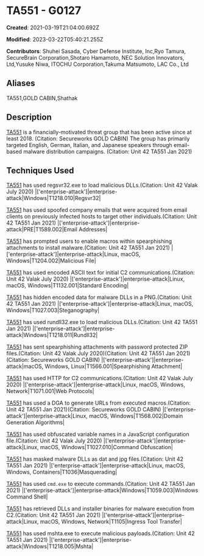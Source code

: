 # TA551 - G0127

**Created**: 2021-03-19T21:04:00.692Z

**Modified**: 2023-03-22T05:40:21.255Z

**Contributors**: Shuhei Sasada, Cyber Defense Institute, Inc,Ryo Tamura, SecureBrain Corporation,Shotaro Hamamoto, NEC Solution Innovators, Ltd,Yusuke Niwa, ITOCHU Corporation,Takuma Matsumoto, LAC Co., Ltd

## Aliases

TA551,GOLD CABIN,Shathak

## Description

[TA551](https://attack.mitre.org/groups/G0127) is a financially-motivated threat group that has been active since at least 2018. (Citation: Secureworks GOLD CABIN) The group has primarily targeted English, German, Italian, and Japanese speakers through email-based malware distribution campaigns. (Citation: Unit 42 TA551 Jan 2021)

## Techniques Used


[TA551](https://attack.mitre.org/groups/G0127) has used regsvr32.exe to load malicious DLLs.(Citation: Unit 42 Valak July 2020)
|['enterprise-attack']|enterprise-attack|Windows|T1218.010|Regsvr32|


[TA551](https://attack.mitre.org/groups/G0127) has used spoofed company emails that were acquired from email clients on previously infected hosts to target other individuals.(Citation: Unit 42 TA551 Jan 2021)
|['enterprise-attack']|enterprise-attack|PRE|T1589.002|Email Addresses|


[TA551](https://attack.mitre.org/groups/G0127) has prompted users to enable macros within spearphishing attachments to install malware.(Citation: Unit 42 TA551 Jan 2021)
|['enterprise-attack']|enterprise-attack|Linux, macOS, Windows|T1204.002|Malicious File|


[TA551](https://attack.mitre.org/groups/G0127) has used encoded ASCII text for initial C2 communications.(Citation: Unit 42 Valak July 2020)
|['enterprise-attack']|enterprise-attack|Linux, macOS, Windows|T1132.001|Standard Encoding|


[TA551](https://attack.mitre.org/groups/G0127) has hidden encoded data for malware DLLs in a PNG.(Citation: Unit 42 TA551 Jan 2021)
|['enterprise-attack']|enterprise-attack|Linux, macOS, Windows|T1027.003|Steganography|


[TA551](https://attack.mitre.org/groups/G0127) has used rundll32.exe to load malicious DLLs.(Citation: Unit 42 TA551 Jan 2021)
|['enterprise-attack']|enterprise-attack|Windows|T1218.011|Rundll32|


[TA551](https://attack.mitre.org/groups/G0127) has sent spearphishing attachments with password protected ZIP files.(Citation: Unit 42 Valak July 2020)(Citation: Unit 42 TA551 Jan 2021)(Citation: Secureworks GOLD CABIN)
|['enterprise-attack']|enterprise-attack|macOS, Windows, Linux|T1566.001|Spearphishing Attachment|


[TA551](https://attack.mitre.org/groups/G0127) has used HTTP for C2 communications.(Citation: Unit 42 Valak July 2020)
|['enterprise-attack']|enterprise-attack|Linux, macOS, Windows, Network|T1071.001|Web Protocols|


[TA551](https://attack.mitre.org/groups/G0127) has used a DGA to generate URLs from executed macros.(Citation: Unit 42 TA551 Jan 2021)(Citation: Secureworks GOLD CABIN)
|['enterprise-attack']|enterprise-attack|Linux, macOS, Windows|T1568.002|Domain Generation Algorithms|


[TA551](https://attack.mitre.org/groups/G0127) has used obfuscated variable names in a JavaScript configuration file.(Citation: Unit 42 Valak July 2020)
|['enterprise-attack']|enterprise-attack|Linux, macOS, Windows|T1027.010|Command Obfuscation|


[TA551](https://attack.mitre.org/groups/G0127) has masked malware DLLs as dat and jpg files.(Citation: Unit 42 TA551 Jan 2021)
|['enterprise-attack']|enterprise-attack|Linux, macOS, Windows, Containers|T1036|Masquerading|


[TA551](https://attack.mitre.org/groups/G0127) has used <code>cmd.exe</code> to execute commands.(Citation: Unit 42 TA551 Jan 2021)
|['enterprise-attack']|enterprise-attack|Windows|T1059.003|Windows Command Shell|


[TA551](https://attack.mitre.org/groups/G0127) has retrieved DLLs and installer binaries for malware execution from C2.(Citation: Unit 42 TA551 Jan 2021)
|['enterprise-attack']|enterprise-attack|Linux, macOS, Windows, Network|T1105|Ingress Tool Transfer|


[TA551](https://attack.mitre.org/groups/G0127) has used mshta.exe to execute malicious payloads.(Citation: Unit 42 TA551 Jan 2021)
|['enterprise-attack']|enterprise-attack|Windows|T1218.005|Mshta|


